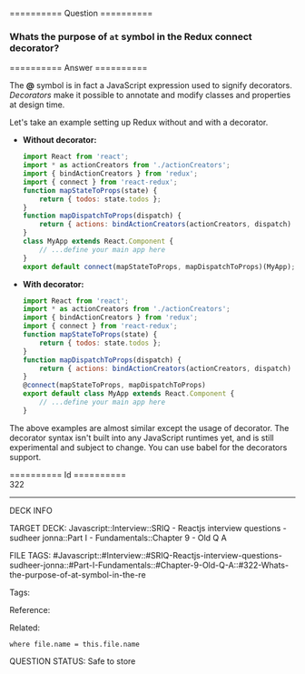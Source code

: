 ========== Question ==========  

### Whats the purpose of `at` symbol in the Redux connect decorator?  

========== Answer ==========  

The **@** symbol is in fact a JavaScript expression used to signify decorators. _Decorators_ make it possible to annotate and modify classes and properties at design time.

Let's take an example setting up Redux without and with a decorator.

-   **Without decorator:**

    ```javascript
    import React from 'react';
    import * as actionCreators from './actionCreators';
    import { bindActionCreators } from 'redux';
    import { connect } from 'react-redux';
    function mapStateToProps(state) {
        return { todos: state.todos };
    }
    function mapDispatchToProps(dispatch) {
        return { actions: bindActionCreators(actionCreators, dispatch) };
    }
    class MyApp extends React.Component {
        // ...define your main app here
    }
    export default connect(mapStateToProps, mapDispatchToProps)(MyApp);
    ```

-   **With decorator:**

    ```javascript
    import React from 'react';
    import * as actionCreators from './actionCreators';
    import { bindActionCreators } from 'redux';
    import { connect } from 'react-redux';
    function mapStateToProps(state) {
        return { todos: state.todos };
    }
    function mapDispatchToProps(dispatch) {
        return { actions: bindActionCreators(actionCreators, dispatch) };
    }
    @connect(mapStateToProps, mapDispatchToProps)
    export default class MyApp extends React.Component {
        // ...define your main app here
    }
    ```

The above examples are almost similar except the usage of decorator. The decorator syntax isn't built into any JavaScript runtimes yet, and is still experimental and subject to change. You can use babel for the decorators support.

========== Id ==========  
322

---

DECK INFO

TARGET DECK: Javascript::Interview::SRIQ - Reactjs interview questions - sudheer jonna::Part I - Fundamentals::Chapter 9 - Old Q A

FILE TAGS: #Javascript::#Interview::#SRIQ-Reactjs-interview-questions-sudheer-jonna::#Part-I-Fundamentals::#Chapter-9-Old-Q-A::#322-Whats-the-purpose-of-at-symbol-in-the-re

Tags:

Reference:

Related:

```dataview
where file.name = this.file.name
```
QUESTION STATUS: Safe to store
